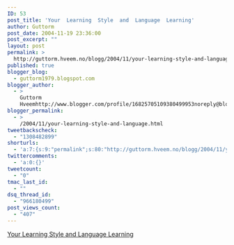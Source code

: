 ```yaml
---
ID: 53
post_title: 'Your  Learning  Style  and  Language  Learning'
author: Guttorm
post_date: 2004-11-19 23:36:00
post_excerpt: ""
layout: post
permalink: >
  http://guttorm.hveem.no/blogg/2004/11/your-learning-style-and-language-learning/
published: true
blogger_blog:
  - guttorm1979.blogspot.com
blogger_author:
  - >
    Guttorm
    Hveemhttp://www.blogger.com/profile/16825705109380499953noreply@blogger.com
blogger_permalink:
  - >
    /2004/11/your-learning-style-and-language.html
tweetbackscheck:
  - "1308482899"
shorturls:
  - 'a:7:{s:9:"permalink";s:80:"http://guttorm.hveem.no/blogg/2004/11/your-learning-style-and-language-learning/";s:7:"tinyurl";s:25:"http://tinyurl.com/afmnzx";s:4:"isgd";s:17:"http://is.gd/gLPY";s:5:"bitly";s:20:"http://bit.ly/3XgoEs";s:5:"snipr";s:22:"http://snipr.com/ai3sr";s:5:"snurl";s:22:"http://snurl.com/ai3sr";s:7:"snipurl";s:24:"http://snipurl.com/ai3sr";}'
twittercomments:
  - 'a:0:{}'
tweetcount:
  - "0"
tmac_last_id:
  - ""
dsq_thread_id:
  - "966180499"
post_views_count:
  - "407"
---
```

<a href="http://www.sil.org/LinguaLinks/LanguageLearning/OtherResources/YorLrnngStylAndLnggLrnng/YorLrnngStylAndLnggLrnng.htm"> Your Learning Style and Language Learning  </a>